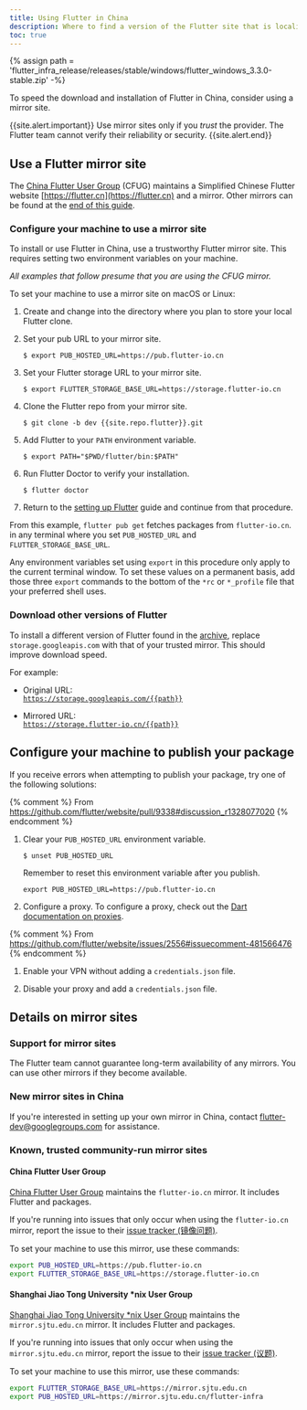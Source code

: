 ```yaml
---
title: Using Flutter in China
description: Where to find a version of the Flutter site that is localized to Simplified Chinese.
toc: true
---
```


{% assign path = 'flutter_infra_release/releases/stable/windows/flutter_windows_3.3.0-stable.zip' -%}

To speed the download and installation of Flutter in China,
consider using a mirror site.

{{site.alert.important}}
  Use mirror sites only if you _trust_ the provider.
  The Flutter team cannot verify their reliability or security.
{{site.alert.end}}

## Use a Flutter mirror site

The [China Flutter User Group][] (CFUG) maintains a Simplified Chinese
Flutter website [https://flutter.cn](https://flutter.cn) and a mirror.
Other mirrors can be found at the [end of this guide](#known-trusted-community-run-mirror-sites).

### Configure your machine to use a mirror site

To install or use Flutter in China,
use a trustworthy Flutter mirror site.
This requires setting two environment variables on your machine.

_All examples that follow presume that you are using the CFUG mirror._

To set your machine to use a mirror site on macOS or Linux:

1. Create and change into the directory where you plan
   to store your local Flutter clone.

1. Set your pub URL to your mirror site.

   ```terminal
   $ export PUB_HOSTED_URL=https://pub.flutter-io.cn
   ```

1. Set your Flutter storage URL to your mirror site.

   ```terminal
   $ export FLUTTER_STORAGE_BASE_URL=https://storage.flutter-io.cn
   ```

1. Clone the Flutter repo from your mirror site.

   ```terminal
   $ git clone -b dev {{site.repo.flutter}}.git
   ```

1. Add Flutter to your `PATH` environment variable.

   ```terminal
   $ export PATH="$PWD/flutter/bin:$PATH"
   ```

1. Run Flutter Doctor to verify your installation.

   ```terminal
   $ flutter doctor
   ```

1. Return to the [setting up Flutter]({{site.url}}/get-started/editor)
   guide and continue from that procedure.

From this example, `flutter pub get` fetches packages from `flutter-io.cn`.
in any terminal where you set `PUB_HOSTED_URL` and `FLUTTER_STORAGE_BASE_URL`.

Any environment variables set using `export` in this procedure
only apply to the current terminal window.
To set these values on a permanent basis,
add those three `export` commands to the bottom of the `*rc` or `*_profile`
file that your preferred shell uses.

### Download other versions of Flutter

To install a different version of Flutter found in the
[archive]({{site.url}}/release/archive),
replace `storage.googleapis.com` with that of your trusted mirror.
This should improve download speed.

For example:

* Original URL:<br>
  [`https://storage.googleapis.com/{{path}}`](https://storage.googleapis.com/{{path}})

* Mirrored URL:<br>
  [`https://storage.flutter-io.cn/{{path}}`](https://storage.flutter-io.cn/{{path}})

## Configure your machine to publish your package

If you receive errors when attempting to publish your package,
try one of the following solutions:

  {% comment %}
  From https://github.com/flutter/website/pull/9338#discussion_r1328077020
  {% endcomment %}

1. Clear your `PUB_HOSTED_URL` environment variable.

   ```terminal
   $ unset PUB_HOSTED_URL
   ```

   Remember to reset this environment variable after you publish.

   ```terminal
   export PUB_HOSTED_URL=https://pub.flutter-io.cn
   ```

1. Configure a proxy.
   To configure a proxy, check out the [Dart documentation on proxies][].

  {% comment %}
  From https://github.com/flutter/website/issues/2556#issuecomment-481566476
  {% endcomment %}

1. Enable your VPN without adding a `credentials.json` file.

1. Disable your proxy and add a `credentials.json` file.

[Dart documentation on proxies]: {{site.dart-site}}/tools/pub/troubleshoot#pub-get-fails-from-behind-a-corporate-firewall

## Details on mirror sites

### Support for mirror sites

The Flutter team cannot guarantee long-term availability of any mirrors.
You can use other mirrors if they become available.

### New mirror sites in China

If you're interested in setting up your own mirror in China,
contact [flutter-dev@googlegroups.com](mailto:flutter-dev@googlegroups.com)
for assistance.

### Known, trusted community-run mirror sites

#### China Flutter User Group

[China Flutter User Group][] maintains the `flutter-io.cn` mirror.
It includes Flutter and packages.

If you're running into issues that only occur when
using the `flutter-io.cn` mirror, report the issue to their
[issue tracker (镜像问题)]({{site.github}}/cfug/flutter.cn/issues/new/choose).

To set your machine to use this mirror, use these commands:

```bash
export PUB_HOSTED_URL=https://pub.flutter-io.cn
export FLUTTER_STORAGE_BASE_URL=https://storage.flutter-io.cn
```

#### Shanghai Jiao Tong University *nix User Group

[Shanghai Jiao Tong University *nix User Group][]
maintains the `mirror.sjtu.edu.cn` mirror.
It includes Flutter and packages.

If you're running into issues that only occur when
using the `mirror.sjtu.edu.cn` mirror, report the issue to their
[issue tracker (议题)](https://git.sjtu.edu.cn/sjtug/flutter-sdk/-/issues).

To set your machine to use this mirror, use these commands:

```bash
export FLUTTER_STORAGE_BASE_URL=https://mirror.sjtu.edu.cn
export PUB_HOSTED_URL=https://mirror.sjtu.edu.cn/flutter-infra
```

[China Flutter User Group]: https://github.com/cfug
[Shanghai Jiao Tong University *nix User Group]: https://github.com/sjtug
